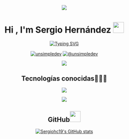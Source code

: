 <div display="flex" align="center">
  <a href="https://www.youtube.com/watch?v=dQw4w9WgXcQ"><img src="https://user-images.githubusercontent.com/73097560/115834477-dbab4500-a447-11eb-908a-139a6edaec5c.gif"></a>
<h1 align="center"><b>Hi , I'm Sergio Hernández </b><img src="https://media.giphy.com/media/hvRJCLFzcasrR4ia7z/giphy.gif" width="35"></h1>

<p align="center">
<a href="https://git.io/typing-svg"><img src="https://readme-typing-svg.herokuapp.com?font=Fira+Code&weight=700&duration=3800&pause=20&color=BDBDBD&background=FFFFFF00&center=true&vCenter=true&multiline=true&repeat=false&width=880&height=100&lines=Welcome+to+my+GitHub%F0%9F%98%83%2C+I'm+a+full-stack+developer.+;Here+you+can+see+the+technologies;I+use+and+my+projects." alt="Typing SVG" /></a>
</p>
<p align="center">
  <a href="https://www.linkedin.com/in/sergio-hern%C3%A1ndez-carpintero/" target="blank"><img align="center" src="https://img.shields.io/badge/LinkedIn-0077B5?style=for-the-badge&logo=linkedin&logoColor=white" alt="unsimpledev"/></a>
  <a href = "sergiohernandez.develop@gmail.com" target="blank"><img align="center" src="https://img.shields.io/badge/Gmail-D14836?style=for-the-badge&logo=gmail&logoColor=white" alt="@unsimpledev"  /></a>
</p>
<a href="https://www.youtube.com/watch?v=dQw4w9WgXcQ"><img src="https://user-images.githubusercontent.com/73097560/115834477-dbab4500-a447-11eb-908a-139a6edaec5c.gif"></a>
<h2 >Tecnologías conocidas👨🏻‍💻</h2>
<!--tech stack icons-->
<p align="center">
  <a href="https://skillicons.dev">
    <img src="https://skillicons.dev/icons?i=js,py,,typescript,angular,react,flask,mysql,nodejs,jest,vite,docker,git,github,postman,vscode,pycharm,bash,tailwind,bootstrap,css,html&perline=7" />
  </a>
</p>
<a href="https://www.youtube.com/watch?v=dQw4w9WgXcQ"><img src="https://user-images.githubusercontent.com/73097560/115834477-dbab4500-a447-11eb-908a-139a6edaec5c.gif"></a>
<div  id="proyectos">
  
<h2>GitHub<img src="https://media.giphy.com/media/du3J3cXyzhj75IOgvA/giphy.gif" width="35"></h2>
<!--- stats & Trophy (start) -->
<div>
<p align="left" >
  <!--- stats (start) -->

[![Sergiohc19's GitHub stats](https://github-readme-stats.vercel.app/api?username=sergiohc19&show_icons=true&theme=merko)](https://github.com/anuraghazra/github-readme-stats)
</p>

<p  align="right">

</p>
  
</div>

  </div>
